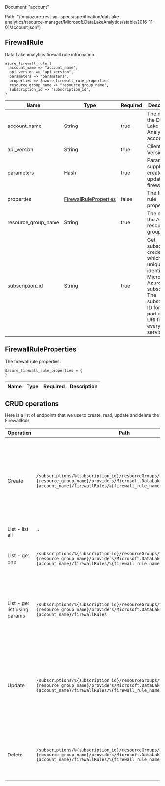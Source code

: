 Document: "account"


Path: "/tmp/azure-rest-api-specs/specification/datalake-analytics/resource-manager/Microsoft.DataLakeAnalytics/stable/2016-11-01/account.json")

## FirewallRule

Data Lake Analytics firewall rule information.

```puppet
azure_firewall_rule {
  account_name => "account_name",
  api_version => "api_version",
  parameters => "parameters",
  properties => $azure_firewall_rule_properties
  resource_group_name => "resource_group_name",
  subscription_id => "subscription_id",
}
```

| Name        | Type           | Required       | Description       |
| ------------- | ------------- | ------------- | ------------- |
|account_name | String | true | The name of the Data Lake Analytics account. |
|api_version | String | true | Client Api Version. |
|parameters | Hash | true | Parameters supplied to create or update the firewall rule. |
|properties | [FirewallRuleProperties](#firewallruleproperties) | false | The firewall rule properties. |
|resource_group_name | String | true | The name of the Azure resource group. |
|subscription_id | String | true | Get subscription credentials which uniquely identify Microsoft Azure subscription. The subscription ID forms part of the URI for every service call. |
        
## FirewallRuleProperties

The firewall rule properties.

```puppet
$azure_firewall_rule_properties = {
}
```

| Name        | Type           | Required       | Description       |
| ------------- | ------------- | ------------- | ------------- |



## CRUD operations

Here is a list of endpoints that we use to create, read, update and delete the FirewallRule

| Operation | Path | Verb | Description | OperationID |
| ------------- | ------------- | ------------- | ------------- | ------------- |
|Create|`/subscriptions/%{subscription_id}/resourceGroups/%{resource_group_name}/providers/Microsoft.DataLakeAnalytics/accounts/%{account_name}/firewallRules/%{firewall_rule_name}`|Put|Creates or updates the specified firewall rule. During update, the firewall rule with the specified name will be replaced with this new firewall rule.|FirewallRules_CreateOrUpdate|
|List - list all|``||||
|List - get one|`/subscriptions/%{subscription_id}/resourceGroups/%{resource_group_name}/providers/Microsoft.DataLakeAnalytics/accounts/%{account_name}/firewallRules/%{firewall_rule_name}`|Get|Gets the specified Data Lake Analytics firewall rule.|FirewallRules_Get|
|List - get list using params|`/subscriptions/%{subscription_id}/resourceGroups/%{resource_group_name}/providers/Microsoft.DataLakeAnalytics/accounts/%{account_name}/firewallRules`|Get|Lists the Data Lake Analytics firewall rules within the specified Data Lake Analytics account.|FirewallRules_ListByAccount|
|Update|`/subscriptions/%{subscription_id}/resourceGroups/%{resource_group_name}/providers/Microsoft.DataLakeAnalytics/accounts/%{account_name}/firewallRules/%{firewall_rule_name}`|Put|Creates or updates the specified firewall rule. During update, the firewall rule with the specified name will be replaced with this new firewall rule.|FirewallRules_CreateOrUpdate|
|Delete|`/subscriptions/%{subscription_id}/resourceGroups/%{resource_group_name}/providers/Microsoft.DataLakeAnalytics/accounts/%{account_name}/firewallRules/%{firewall_rule_name}`|Delete|Deletes the specified firewall rule from the specified Data Lake Analytics account|FirewallRules_Delete|
